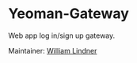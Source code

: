 # Yeoman-Gateway

Web app log in/sign up gateway.

Maintainer: [William Lindner](https://github.com/wlindner)
